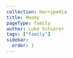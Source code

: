 ```yaml
---
collection: Harrypedia
title: Moody
pageType: family
author: Luke Schierer
tags: ["family"]
sidebar:
  order: 1
---
```

